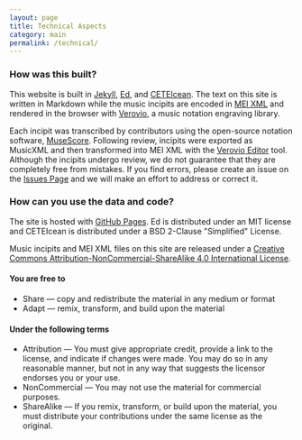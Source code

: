 ```yaml
---
layout: page
title: Technical Aspects
category: main
permalink: /technical/
---
```


### How was this built?
This website is built in <a href="https://jekyllrb.com/" target="_blank">Jekyll</a>, <a href="https://minicomp.github.io/ed/" target="_blank">Ed</a>, and <a href="https://teic.github.io/CETEIcean/" target="_blank">CETEIcean</a>. The text on this site is written in Markdown while the music incipits are encoded in <a href="https://music-encoding.org/guidelines/v4/content/" target="_blank">MEI XML</a> and rendered in the browser with <a href="https://www.verovio.org/index.xhtml" target="_blank">Verovio</a>, a music notation engraving library.

Each incipit was transcribed by contributors using the open-source notation software, <a href="https://musescore.org/en" target="_blank">MuseScore</a>. Following review, incipits were exported as MusicXML and then transformed into MEI XML with the <a href="https://editor.verovio.org/" target="_blank">Verovio Editor</a> tool. Although the incipits undergo review, we do not guarantee that they are completely free from mistakes. If you find errors, please create an issue on the <a href="https://github.com/annakijas1/rebalancing-music-canon/issues">Issues Page</a> and we will make an effort to address or correct it.   

### How can you use the data and code?

The site is hosted with <a href="https://pages.github.com/" target="_blank">GitHub Pages</a>. Ed is distributed under an MIT license and CETEIcean is distributed under a BSD 2-Clause "Simplified" License.

Music incipits and MEI XML files on this site are released under a <a href="https://creativecommons.org/licenses/by-nc-sa/4.0/" target="_blank">Creative Commons Attribution-NonCommercial-ShareAlike 4.0 International License</a>.

#### You are free to
- Share — copy and redistribute the material in any medium or format
- Adapt — remix, transform, and build upon the material

#### Under the following terms
- Attribution — You must give appropriate credit, provide a link to the license, and indicate if changes were made. You may do so in any reasonable manner, but not in any way that suggests the licensor endorses you or your use.
- NonCommercial — You may not use the material for commercial purposes.
- ShareAlike — If you remix, transform, or build upon the material, you must distribute your contributions under the same license as the original.
